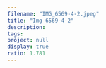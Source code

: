 ```yaml
---
filename: "IMG_6569-4-2.jpeg"
title: "Img 6569-4-2"
description:
tags:
project: null
display: true
ratio: 1.781
---
```

